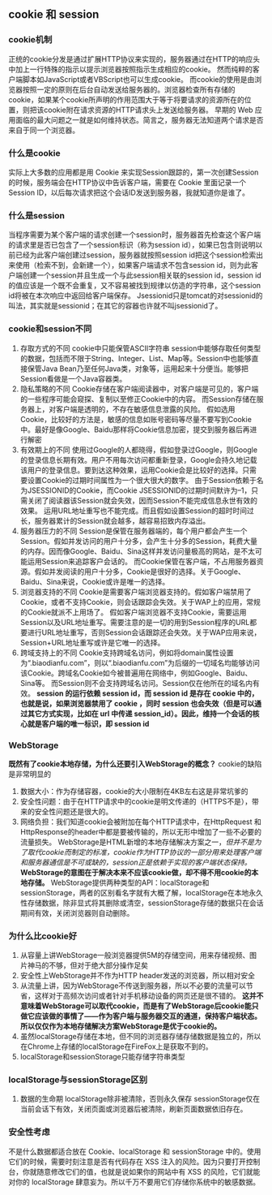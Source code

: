 ## cookie 和 session
### cookie机制
正统的cookie分发是通过扩展HTTP协议来实现的，服务器通过在HTTP的响应头中加上一行特殊的指示以提示浏览器按照指示生成相应的cookie。
然而纯粹的客户端脚本如JavaScript或者VBScript也可以生成cookie。
而cookie的使用是由浏览器按照一定的原则在后台自动发送给服务器的。浏览器检查所有存储的cookie，如果某个cookie所声明的作用范围大于等于将要请求的资源所在的位置，则把该cookie附在请求资源的HTTP请求头上发送给服务器。
早期的 Web 应用面临的最大问题之一就是如何维持状态。简言之，服务器无法知道两个请求是否来自于同一个浏览器。
### 什么是cookie
实际上大多数的应用都是用 Cookie 来实现Session跟踪的，第一次创建Session的时候，服务端会在HTTP协议中告诉客户端，需要在 Cookie 里面记录一个Session ID，以后每次请求把这个会话ID发送到服务器，我就知道你是谁了。
### 什么是session
当程序需要为某个客户端的请求创建一个session时，服务器首先检查这个客户端的请求里是否已包含了一个session标识（称为session id），如果已包含则说明以前已经为此客户端创建过session，服务器就按照session id把这个session检索出来使用（检索不到，会新建一个），如果客户端请求不包含session id，则为此客户端创建一个session并且生成一个与此session相关联的session id，session id的值应该是一个既不会重复，又不容易被找到规律以仿造的字符串，这个session id将被在本次响应中返回给客户端保存。
Jsessionid只是tomcat的对sessionid的叫法，其实就是sessionid；在其它的容器也许就不叫jsessionid了。
### cookie和session不同

 1. 存取方式的不同
 cookie中只能保管ASCII字符串
 session中能够存取任何类型的数据，包括而不限于String、Integer、List、Map等。Session中也能够直接保管Java Bean乃至任何Java类，对象等，运用起来十分便当。能够把Session看做是一个Java容器类。
 2. 隐私策略的不同
Cookie存储在客户端阅读器中，对客户端是可见的，客户端的一些程序可能会窥探、复制以至修正Cookie中的内容。
而Session存储在服务器上，对客户端是透明的，不存在敏感信息泄露的风险。
假如选用Cookie，比较好的方法是，敏感的信息如账号密码等尽量不要写到Cookie中。最好是像Google、Baidu那样将Cookie信息加密，提交到服务器后再进行解密
 3. 有效期上的不同
 使用过Google的人都晓得，假如登录过Google，则Google的登录信息长期有效。用户不用每次访问都重新登录，Google会持久地记载该用户的登录信息。要到达这种效果，运用Cookie会是比较好的选择。只需要设置Cookie的过期时间属性为一个很大很大的数字。
由于Session依赖于名为JSESSIONID的Cookie，而Cookie JSESSIONID的过期时间默许为–1，只需关闭了阅读器该Session就会失效，因而Session不能完成信息永世有效的效果。
运用URL地址重写也不能完成。而且假如设置Session的超时时间过长，服务器累计的Session就会越多，越容易招致内存溢出。
 4. 服务器压力的不同
 Session是保管在服务器端的，每个用户都会产生一个Session。假如并发访问的用户十分多，会产生十分多的Session，耗费大量的内存。因而像Google、Baidu、Sina这样并发访问量极高的网站，是不太可能运用Session来追踪客户会话的。
而Cookie保管在客户端，不占用服务器资源。假如并发阅读的用户十分多，Cookie是很好的选择。关于Google、Baidu、Sina来说，Cookie或许是唯一的选择。
 5. 浏览器支持的不同
 Cookie是需要客户端浏览器支持的。假如客户端禁用了Cookie，或者不支持Cookie，则会话跟踪会失效。关于WAP上的应用，常规的Cookie就派不上用场了。
假如客户端浏览器不支持Cookie，需要运用Session以及URL地址重写。需要注意的是一切的用到Session程序的URL都要进行URL地址重写，否则Session会话跟踪还会失效。关于WAP应用来说，Session+URL地址重写或许是它唯一的选择。
 6. 跨域支持上的不同
 Cookie支持跨域名访问，例如将domain属性设置为“.biaodianfu.com”，则以“.biaodianfu.com”为后缀的一切域名均能够访问该Cookie。跨域名Cookie如今被普遍用在网络中，例如Google、Baidu、Sina等。
而Session则不会支持跨域名访问。Session仅在他所在的域名内有效。
**session 的运行依赖 session id，而 session id 是存在 cookie 中的，也就是说，如果浏览器禁用了 cookie ，同时 session 也会失效（但是可以通过其它方式实现，比如在 url 中传递 session_id）。因此，维持一个会话的核心就是客户端的唯一标识，即 session id**

### WebStorage
**既然有了cookie本地存储，为什么还要引入WebStorage的概念？**
cookie的缺陷是非常明显的
1. 数据大小：作为存储容器，cookie的大小限制在4KB左右这是非常坑爹的
2. 安全性问题：由于在HTTP请求中的cookie是明文传递的（HTTPS不是），带来的安全性问题还是很大的。
3. 网络负担：我们知道cookie会被附加在每个HTTP请求中，在HttpRequest 和HttpResponse的header中都是要被传输的，所以无形中增加了一些不必要的流量损失。
WebStorage是HTML新增的本地存储解决方案之一，*但并不是为了取代cookie而制定的标准，cookie作为HTTP协议的一部分用来处理客户端和服务器通信是不可或缺的，session正是依赖于实现的客户端状态保持。* 
**WebStorage的意图在于解决本来不应该cookie做，却不得不用cookie的本地存储。**
WebStorage提供两种类型的API：localStorage和sessionStorage，两者的区别看名字就有大概了解，localStorage在本地永久性存储数据，除非显式将其删除或清空，sessionStorage存储的数据只在会话期间有效，关闭浏览器则自动删除。

### 为什么比cookie好
 1. 从容量上讲WebStorage一般浏览器提供5M的存储空间，用来存储视频、图片神马的不够，但对于绝大部分操作足矣
 2. 安全性上WebStorage并不作为HTTP header发送的浏览器，所以相对安全
 3. 从流量上讲，因为WebStorage不传送到服务器，所以不必要的流量可以节省，这样对于高频次访问或者针对手机移动设备的网页还是很不错的。
**这并不意味着WebStorage可以取代cookie，而是有了WebStorage后cookie能只做它应该做的事情了——作为客户端与服务器交互的通道，保持客户端状态。所以仅仅作为本地存储解决方案WebStorage是优于cookie的。**
1. 虽然localStorage存储在本地，但不同的浏览器存储存储数据是独立的，所以在Chrome上存储的localStorage在FireFox上是获取不到的。
2. localStorage和sessionStorage只能存储字符串类型

### localStorage与sessionStorage区别
1. 数据的生命期
localStorage除非被清除，否则永久保存
sessionStorage仅在当前会话下有效，关闭页面或浏览器后被清除，刷新页面数据依旧存在。

### 安全性考虑
不是什么数据都适合放在 Cookie、localStorage 和 sessionStorage 中的。使用它们的时候，需要时刻注意是否有代码存在 XSS 注入的风险。因为只要打开控制台，你就随意修改它们的值，也就是说如果你的网站中有 XSS 的风险，它们就能对你的 localStorage 肆意妄为。所以千万不要用它们存储你系统中的敏感数据。
